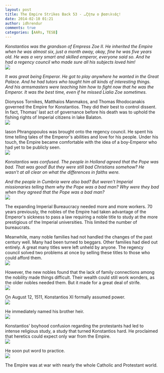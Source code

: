 ```yaml
---
layout: post
title: The Empire Strikes Back 53 - …ζήτω ο βασιλιάς!
date: 2014-02-10 01:21
author: idhrendur
comments: true
categories: [AARs, TESB]
---
```

*Konstantios was the grandson of Empress Zoe II. He inherited the Empire when he was almost six, just a month away, okay, fine he was five years old. He was a very smart and skilled emperor, everyone said so. And he had a regency council who made sure all his subjects loved him!*  
![](/assets/tesb_images/53-1.png)

*It was great being Emperor. He got to play anywhere he wanted in the Great Palace. And he had tutors who taught him all kinds of interesting things. And his armsmasters were teaching him how to fight now that he was the Emperor. It was the best time, even if he missed Lialia Zoe sometimes.*  

Dionysos Tornikes, Matthaios Manmakos, and Thomas Rhodocanakis governed the Empire for Konstantios. They did their best to control dissent. In fact, Thomas' last act of governance before his death was to uphold the fishing rights of Imperial citizens in lake Balaton.  
![](/assets/tesb_images/53-2.png)

Iason Phrangopoulos was brought onto the regency council. He spent his time telling tales of the Emperor's abilities and love for his people. Under his touch, the Empire became comfortable with the idea of a boy-Emperor who had yet to be publicly seen.  
![](/assets/tesb_images/53-3.png)

*Konstantios was confused. The people in Holland agreed that the Pope was bad. That was good! But they were still bad Christians somehow? He wasn't at all clear on what the differences in faiths were.*  

*And the people in Cumbria were also bad? But weren't Imperial missionaries telling them why the Pope was a bad man? Why were they bad when they agreed that the Pope was a bad man?*  
![](/assets/tesb_images/53-4.png)

The expanding Imperial Bureaucracy needed more and more workers. 70 years previously, the nobles of the Empire had taken advantage of the Emperor's sickness to pass a law requiring a noble title to study at the more prestigious of the Imperial universities. This limited the number of bureaucrats.  

Meanwhile, many noble families had not handled the changes of the past century well. Many had been turned to beggars. Other families had died out entirely. A great many titles were left unheld by anyone. The regency council solved two problems at once by selling these titles to those who could afford them.   
![](/assets/tesb_images/53-5.png)

However, the new nobles found that the lack of family connections among the nobility made things difficult. Their wealth could still work wonders, as the older nobles needed them. But it made for a great deal of strife.  
![](/assets/tesb_images/53-6.png)

On August 12, 1511, Konstantios XI formally assumed power.  
![](/assets/tesb_images/53-7.png)

He immediately named his brother heir.  
![](/assets/tesb_images/53-8.png)

Konstantios' boyhood confusion regarding the protestants had led to intense religious study, a study that turned Konstantios hard. He proclaimed that heretics could expect only war from the Empire.  
![](/assets/tesb_images/53-9.png)

He soon put word to practice.  
![](/assets/tesb_images/53-10.png)

The Empire was at war with nearly the whole Catholic and Protestant world.
